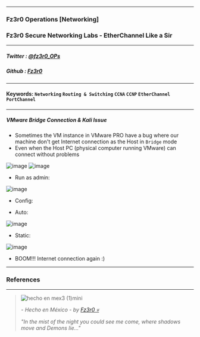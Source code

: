 
---

### Fz3r0 Operations  [Networking]

### Fz3r0 Secure Networking Labs - EtherChannel Like a Sir

---

##### Twitter  : [@fz3r0_OPs](https://twitter.com/Fz3r0_OPs) 
##### Github  : [Fz3r0](https://github.com/fz3r0) 

---

#### Keywords: `Networking` `Routing & Switching` `CCNA` `CCNP` `EtherChannel` `PortChannel`

---

##### VMware Bridge Connection & Kali Issue

- Sometimes the VM instance in VMware PRO have a bug where our machine don't get Internet connection as the Host in `Bridge` mode
- Even when the Host PC (physical computer running VMware) can connect without problems

![image](https://user-images.githubusercontent.com/94720207/165816605-c3a82031-5b5b-431d-8db0-9e28ae78ddcd.png)
![image](https://user-images.githubusercontent.com/94720207/165816825-ed8f5202-dbaa-423b-bc33-3ffffbdfe607.png)

- Run as admin:

![image](https://user-images.githubusercontent.com/94720207/165817241-a948be78-2ec3-44dd-8059-58378f7c26ff.png)

- Config:

- Auto:

![image](https://user-images.githubusercontent.com/94720207/165817581-8a2320f4-ff87-432c-be80-67380fd7c3f1.png)

- Static:

![image](https://user-images.githubusercontent.com/94720207/165817805-c67282e4-e3f7-4099-8e81-343bd160f3cd.png)

- BOOM!!! Internet connection again :) 

---

### References


---

> ![hecho en mex3 (1)mini](https://user-images.githubusercontent.com/94720207/163919294-2754caa3-c98c-4df3-b782-00703e4d3343.png)
>
> _- Hecho en México - by [Fz3r0 💀](https://github.com/Fz3r0/)_ 
>
> _"In the mist of the night you could see me come, where shadows move and Demons lie..."_ 
